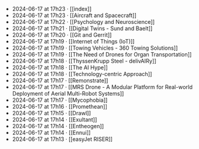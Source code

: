 - 2024-06-17 at 17h23 · [[index]]
- 2024-06-17 at 17h23 · [[Aircraft and Spacecraft]]
- 2024-06-17 at 17h22 · [[Psychology and Neuroscience]]
- 2024-06-17 at 17h21 · [[Digital Twins - Sund and Baelt]]
- 2024-06-17 at 17h20 · [[Git and Gerrit]]
- 2024-06-17 at 17h19 · [[Internet of Things (IoT)]]
- 2024-06-17 at 17h19 · [[Towing Vehicles - 360 Towing Solutions]]
- 2024-06-17 at 17h19 · [[The Need of Drones for Organ Transportation]]
- 2024-06-17 at 17h18 · [[ThyssenKrupp Steel - delivAIRy]]
- 2024-06-17 at 17h18 · [[The AI Hype]]
- 2024-06-17 at 17h18 · [[Technology-centric Approach]]
- 2024-06-17 at 17h17 · [[Remonstrate]]
- 2024-06-17 at 17h17 · [[MRS Drone - A Modular Platform for Real-world Deployment of Aerial Multi-Robot Systems]]
- 2024-06-17 at 17h17 · [[Mycophobia]]
- 2024-06-17 at 17h16 · [[Promethean]]
- 2024-06-17 at 17h15 · [[Drawl]]
- 2024-06-17 at 17h14 · [[Exultant]]
- 2024-06-17 at 17h14 · [[Entheogen]]
- 2024-06-17 at 17h14 · [[Ennui]]
- 2024-06-17 at 17h13 · [[easyJet RISER]]
